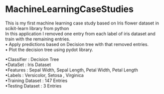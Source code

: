 # MachineLearningCaseStudies  
This is my first machine learning case study based on Iris flower dataset in scikit-learn library from python  
In this application I removed one entry from each label of iris dataset and train with the remaining entries.  
• Apply predictions based on Decision tree with that removed entries.  
• Plot the decision tree using pydot library.  
  
•Classifier : Decision Tree  
•DataSet : Iris Dataset  
•Features : Sepal Width, Sepal Length, Petal Width, Petal Length  
•Labels : Versicolor, Setosa , Virginica  
•Training Dataset : 147 Entries  
•Testing Dataset : 3 Entries
